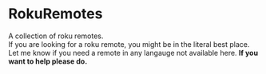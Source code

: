 # RokuRemotes
A collection of roku remotes.<br/>
If you are looking for a roku remote, you might be in the literal best place.<br/>
Let me know if you need a remote in any langauge not available here.
<b>If you want to help please do.</b>
